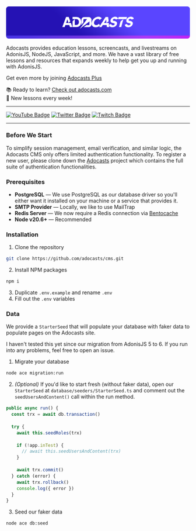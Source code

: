 ![Adocasts](https://github.com/adocasts/.github/blob/main/assets/brand-banner-rounded.png?raw=true)

Adocasts provides education lessons, screencasts, and livestreams on AdonisJS, NodeJS, JavaScript, and more. We have a vast library of free lessons and resources that expands weekly to help get you up and running with AdonisJS. 

Get even more by joining [Adocasts Plus](https://adocasts.com/pricing)

📚 Ready to learn? [Check out adocasts.com](https://adocasts.com)  
🎉 New lessons every week!

---
[![YouTube Badge](https://img.shields.io/youtube/channel/subscribers/UCTEKX3KQAJi7_0-_rSz0Edg?logo=YouTube&style=for-the-badge)](https://youtube.com/adocasts)
[![Twitter Badge](https://img.shields.io/twitter/follow/adocasts?logo=twitter&logoColor=white&style=for-the-badge)](https://twitter.com/adocasts)
[![Twitch Badge](https://img.shields.io/twitch/status/adocasts?logo=twitch&logoColor=white&style=for-the-badge)](https://twitch.tv/adocasts)

___

### Before We Start
To simplify session management, email verification, and similar logic, 
the Adocasts CMS only offers limited authentication functionality. To register a new user, please clone down the [Adocasts](https://github.com/adocasts/adocasts) project which contains the full suite of authentication functionalities.

### Prerequisites
* **PostgreSQL** &mdash; We use PostgreSQL as our database driver so you'll either want it installed on your machine or a service that provides it.
* **SMTP Provider** &mdash; Locally, we like to use MailTrap
* **Redis Server** &mdash; We now require a Redis connection via [Bentocache](https://bentocache.dev/docs/introduction)
* **Node v20.6+** &mdash; Recommended

### Installation
1. Clone the repository
```sh
git clone https://github.com/adocasts/cms.git
```
2. Install NPM packages
```sh
npm i
```
3. Duplicate `.env.example` and rename `.env`
4. Fill out the `.env` variables

### Data
We provide a `StarterSeed` that will populate your database with faker data to populate pages on the Adocasts site.

I haven't tested this yet since our migration from AdonisJS 5 to 6. If you run into any problems, feel free to open an issue.

1. Migrate your database
```sh
node ace migration:run
```
2. _(Optional)_ If you'd like to start fresh (without faker data), open our `StarterSeed` at `database/seeders/StarterSeed.ts` and comment out the `seedUsersAndContent()` call within the run method.
```ts
public async run() {
  const trx = await db.transaction()
  
  try {
    await this.seedRoles(trx)

    if (!app.inTest) {
      // await this.seedUsersAndContent(trx)
    }

    await trx.commit()
  } catch (error) {
    await trx.rollback()
    console.log({ error })
  }
}
```
3. Seed our faker data
```sh
node ace db:seed
```
